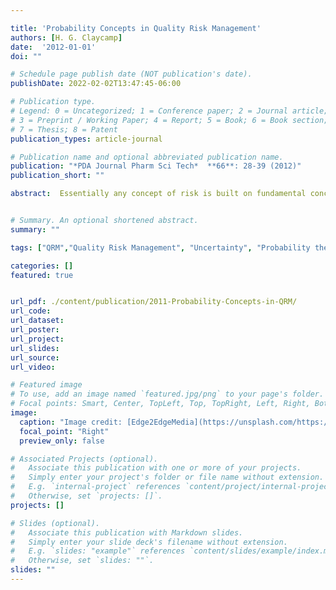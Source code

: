 ```yaml
---

title: 'Probability Concepts in Quality Risk Management'
authors: [H. G. Claycamp]
date:  '2012-01-01'
doi: ""

# Schedule page publish date (NOT publication's date).
publishDate: 2022-02-02T13:47:45-06:00

# Publication type.
# Legend: 0 = Uncategorized; 1 = Conference paper; 2 = Journal article;
# 3 = Preprint / Working Paper; 4 = Report; 5 = Book; 6 = Book section;
# 7 = Thesis; 8 = Patent
publication_types: article-journal

# Publication name and optional abbreviated publication name.
publication: "*PDA Journal Pharm Sci Tech*  **66**: 28-39 (2012)"
publication_short: ""

abstract:  Essentially any concept of risk is built on fundamental concepts of chance, likelihood or probability.  Although risk is generally a probability of loss of something of value, given that a risk-generating event will occur or has occurred, it is ironic that the quality risk management literature and guidelines on quality risk management tools are relatively silent on the meaning and uses of “probability.” The probability concept is typically applied by risk managers as a combination of data-based, “frequentist” measures of probability and a Bayesian, “degree of belief” meaning of probability.  Probability as a concept that is crucial for understanding and managing risk is discussed though examples from the most general, scenario-defining and ranking tools that use probability implicitly to more specific probabilistic tools in risk management.  A rich history of probability in risk management applied to other fields suggests that high-quality risk management decisions benefit from the implementation of probability concepts in both risk modeling and risk management.  


# Summary. An optional shortened abstract.
summary: ""

tags: ["QRM","Quality Risk Management", "Uncertainty", "Probability theory"]

categories: []
featured: true


url_pdf: ./content/publication/2011-Probability-Concepts-in-QRM/
url_code:
url_dataset:
url_poster:
url_project:
url_slides:
url_source:
url_video:

# Featured image
# To use, add an image named `featured.jpg/png` to your page's folder. 
# Focal points: Smart, Center, TopLeft, Top, TopRight, Left, Right, BottomLeft, Bottom, BottomRight.
image:
  caption: "Image credit: [Edge2EdgeMedia](https://unsplash.com/https://unsplash.com/@edge2edgemedia)"
  focal_point: "Right"
  preview_only: false

# Associated Projects (optional).
#   Associate this publication with one or more of your projects.
#   Simply enter your project's folder or file name without extension.
#   E.g. `internal-project` references `content/project/internal-project/index.md`.
#   Otherwise, set `projects: []`.
projects: []

# Slides (optional).
#   Associate this publication with Markdown slides.
#   Simply enter your slide deck's filename without extension.
#   E.g. `slides: "example"` references `content/slides/example/index.md`.
#   Otherwise, set `slides: ""`.
slides: ""
---
```

